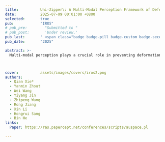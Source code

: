 ```yaml
---
title:          Uni-Zipper\: A Multi-Modal Perception Framework of Deformable Objects with Unpaired Data 
date:           2025-07-09 00:01:00 +0800
selected:       true
pub:            "IROS"
# pub_pre:        "Submitted to "
# pub_post:       'Under review.'
pub_last:       ' <span class="badge badge-pill badge-custom badge-secondary">Conference</span><span class="badge badge-pill badge-custom badge-warning">Poster</span>'
pub_date:       "2025"

abstract: >-
  Multi-modal perception plays a crucial role in preventing deformation and damage during the robotic manipulation of deformable objects. However, integrating new heterogeneous modalities into existing robotic perception frameworks remains a significant challenge, primarily due to the need for massive amounts of paired data. In this paper, we propose Uni-Zipper, a scalable multi-modal fusion framework designed to expand new modalities with the help of semantic enhancement without relying on paired data. Uni-Zipper consists of a tokenizer that projects various modalities into a shared embedding space, a summary word embedding layer with a feature dictionary, a modality alignment space, and dynamic reconfigurable task heads. To facilitate efficient integration and extension of new modalities, the Zipper alignment mechanism is employed, effectively bridging the modality gap between different input types. Our experimental results demonstrate that Uni-Zipper successfully fuses four modalities and enhances performance in downstream tasks. Despite a 12% decrease in parameter count, Uni-Zipper maintains comparable performance. 



cover:          assets/images/covers/iros2.png
authors:
  - Qian Xie*  
  - Yanmin Zhou†  
  - Wei Wang  
  - Yiyang Jin    
  - Zhipeng Wang  
  - Rong Jiang  
  - Xin Li  
  - Hongrui Sang  
  - Bin He
links:
  Paper: https://ras.papercept.net/conferences/scripts/auspace.pl
  
---
```



